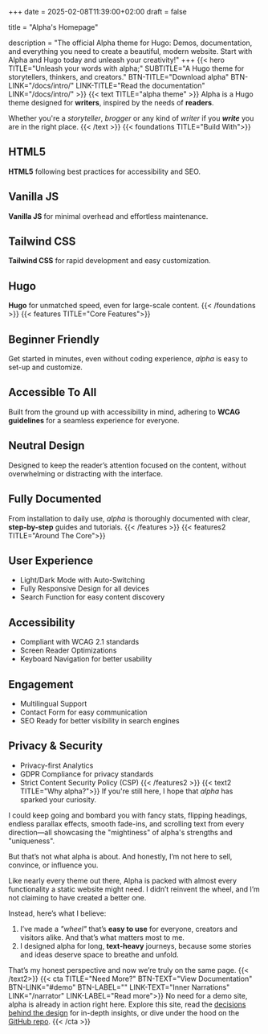 +++
date = 2025-02-08T11:39:00+02:00
draft = false

title = "Alpha's Homepage"

description = "The official Alpha theme for Hugo: Demos, documentation, and everything you need to create a beautiful, modern website. Start with Alpha and Hugo today and unleash your creativity!"
+++
{{< hero TITLE="Unleash your words with alpha;" SUBTITLE="A Hugo theme for storytellers, thinkers, and creators." BTN-TITLE="Download alpha" BTN-LINK="/docs/intro/" LINK-TITLE="Read the documentation" LINK="/docs/intro/" >}}
{{< text TITLE="alpha theme" >}}
Alpha is a Hugo theme designed for **writers**, inspired by the needs of **readers**. 

Whether you're a *storyteller*, *brogger* or any kind of *writer* if you ***write*** you are in the right place. 
{{< /text >}}
{{< foundations TITLE="Build With">}}
## HTML5 
**HTML5** following best practices for accessibility and SEO.

## Vanilla JS
**Vanilla JS** for minimal overhead and effortless maintenance.

## Tailwind CSS
**Tailwind CSS** for rapid development and easy customization.

## Hugo 
**Hugo** for unmatched speed, even for large-scale content.
{{< /foundations >}}
{{< features TITLE="Core Features">}}
## Beginner Friendly
 Get started in minutes, even without coding experience, *alpha* is easy to set-up and customize.
## Accessible To All 
  Built from the ground up with accessibility in mind, adhering to **WCAG guidelines** for a seamless experience for everyone.
## Neutral Design
   Designed to keep the reader’s attention focused on the content, without overwhelming or distracting with the interface.
## Fully Documented
From installation to daily use, *alpha* is thoroughly documented with clear, **step-by-step** guides and tutorials.
{{< /features >}}
{{< features2 TITLE="Around The Core">}} 

## User Experience
- Light/Dark Mode with Auto-Switching
- Fully Responsive Design for all devices
- Search Function for easy content discovery

## Accessibility
- Compliant with WCAG 2.1 standards
- Screen Reader Optimizations
- Keyboard Navigation for better usability

## Engagement
- Multilingual Support
- Contact Form for easy communication
- SEO Ready for better visibility in search engines

## Privacy & Security
- Privacy-first Analytics
- GDPR Compliance for privacy standards
- Strict Content Security Policy (CSP)
{{< /features2 >}}
{{< text2 TITLE="Why alpha?">}}
If you're still here, I hope that *alpha* has sparked your curiosity.

I could keep going and bombard you with fancy stats, flipping headings, endless parallax effects, smooth fade-ins, and scrolling text from every direction—all showcasing the "mightiness" of alpha's strengths and "uniqueness".

But that’s not what alpha is about.
And honestly, I’m not here to sell, convince, or influence you.

Like nearly every theme out there, Alpha is packed with almost every functionality a static website might need.
I didn’t reinvent the wheel, and I’m not claiming to have created a better one.

Instead, here’s what I believe:
1. I’ve made a *"wheel"* that’s **easy to use** for everyone, creators and visitors alike. And that’s what matters most to me.
2. I designed alpha for long, **text-heavy** journeys, because some stories and ideas deserve space to breathe and unfold.

That’s my honest perspective and now we’re truly on the same page.
{{< /text2>}}
{{< cta TITLE="Need More?" BTN-TEXT="View Documentation" BTN-LINK="#demo" BTN-LABEL="" LINK-TEXT="Inner Narrations" LINK="/narrator" LINK-LABEL="Read more">}} 
No need for a demo site, alpha is already in action right here. Explore this site, read the [decisions behind the design](/link "Test") for in-depth insights, or dive under the hood on the [GitHub repo](/link).
{{< /cta >}}